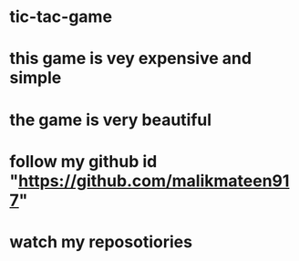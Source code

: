 # tic-tac-game
# this game is vey expensive and simple 
# the game is very beautiful
# follow my github id "https://github.com/malikmateen917"
# watch my reposotiories
